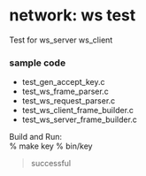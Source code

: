 network: ws test
===============

Test for ws_server ws_client

### sample code
- test_gen_accept_key.c
- test_ws_frame_parser.c
- test_ws_request_parser.c
- test_ws_client_frame_builder.c
- test_ws_server_frame_builder.c


Build and Run:  
% make key
% bin/key
> successful
